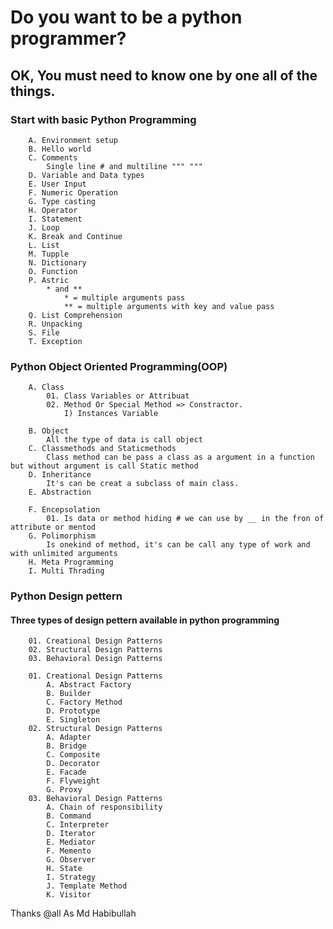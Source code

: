 # Do you want to be a python programmer?
## OK, You must need to know one by one all of the things.

### Start with basic Python Programming

```
    A. Environment setup
    B. Hello world
    C. Comments
        Single line # and multiline """ """
    D. Variable and Data types
    E. User Input
    F. Numeric Operation
    G. Type casting
    H. Operator
    I. Statement
    J. Loop
    K. Break and Continue
    L. List
    M. Tupple
    N. Dictionary
    O. Function
    P. Astric
        * and **
        	* = multiple arguments pass
        	** = multiple arguments with key and value pass
    Q. List Comprehension
    R. Unpacking
    S. File
    T. Exception
```

### Python Object Oriented Programming(OOP)

```
    A. Class
        01. Class Variables or Attribuat
        02. Method Or Special Method => Constractor.
            I) Instances Variable

    B. Object
        All the type of data is call object
    C. Classmethods and Staticmethods
        Class method can be pass a class as a argument in a function but without argument is call Static method
    D. Inheritance
        It's can be creat a subclass of main class.
    E. Abstraction

    F. Encepsolation
        01. Is data or method hiding # we can use by __ in the fron of attribute or mentod
    G. Polimorphism
        Is onekind of method, it's can be call any type of work and with unlimited arguments
    H. Meta Programming
    I. Multi Thrading
``` 

### Python Design pettern

#### Three types of design pettern available in python programming
```
	01. Creational Design Patterns
	02. Structural Design Patterns
	03. Behavioral Design Patterns

	01. Creational Design Patterns
		A. Abstract Factory
		B. Builder
		C. Factory Method
		D. Prototype
		E. Singleton
	02. Structural Design Patterns
		A. Adapter
		B. Bridge
		C. Composite
		D. Decorator
		E. Facade
		F. Flyweight
		G. Proxy
	03. Behavioral Design Patterns
		A. Chain of responsibility
		B. Command
		C. Interpreter
		D. Iterator
		E. Mediator
		F. Memento
		G. Observer
		H. State
		I. Strategy
		J. Template Method
		K. Visitor
```

Thanks @all
As Md Habibullah
